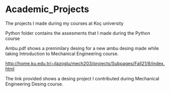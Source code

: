 # Academic_Projects

The projects I made during my courses at Koç university

Python folder contains the assesments that I made during the Python course

Ambu.pdf shows a preminilary desing for a new ambu desing made while taking Introduction to Mechanical Engineering course.

http://home.ku.edu.tr/~ilazoglu/mech203/projects/Subpages/Fall21/8/index.html

The link provided shows a desing project I contributed during Mechanical Engineering Desing course.
